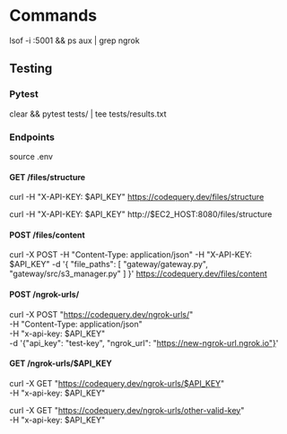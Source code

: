 # Commands

<!-- TODO: Rewrite history to purge sensitive data in this file. -->

lsof -i :5001 && ps aux | grep ngrok

## Testing

### Pytest

clear && pytest tests/ | tee tests/results.txt

### Endpoints

source .env

#### GET /files/structure

curl -H "X-API-KEY: $API_KEY" https://codequery.dev/files/structure

curl -H "X-API-KEY: $API_KEY" http://$EC2_HOST:8080/files/structure

#### POST /files/content

curl -X POST -H "Content-Type: application/json" -H "X-API-KEY: $API_KEY" -d '{
"file_paths": [
"gateway/gateway.py",
"gateway/src/s3_manager.py"
]
}' https://codequery.dev/files/content

#### POST /ngrok-urls/

curl -X POST "https://codequery.dev/ngrok-urls/" \
 -H "Content-Type: application/json" \
 -H "x-api-key: $API_KEY" \
 -d '{"api_key": "test-key", "ngrok_url": "https://new-ngrok-url.ngrok.io"}'

#### GET /ngrok-urls/$API_KEY

curl -X GET "https://codequery.dev/ngrok-urls/$API_KEY" \
 -H "x-api-key: $API_KEY"

curl -X GET "https://codequery.dev/ngrok-urls/other-valid-key" \
 -H "x-api-key: $API_KEY"
